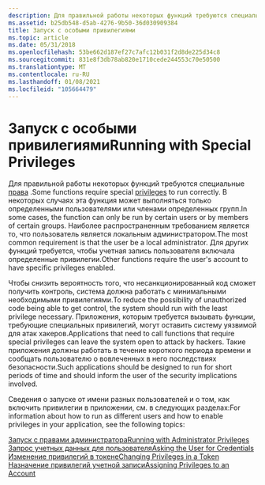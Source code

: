 ```yaml
---
description: Для правильной работы некоторых функций требуются специальные права.
ms.assetid: b25db548-d5ab-4276-9b50-36d030909384
title: Запуск с особыми привилегиями
ms.topic: article
ms.date: 05/31/2018
ms.openlocfilehash: 53be662d187ef27c7afc12b031f2d8de225d34c8
ms.sourcegitcommit: 831e8f3db78ab820e1710cede244553c70e50500
ms.translationtype: MT
ms.contentlocale: ru-RU
ms.lasthandoff: 01/08/2021
ms.locfileid: "105664479"
---
```

# <a name="running-with-special-privileges"></a><span data-ttu-id="a793a-103">Запуск с особыми привилегиями</span><span class="sxs-lookup"><span data-stu-id="a793a-103">Running with Special Privileges</span></span>

<span data-ttu-id="a793a-104">Для правильной работы некоторых функций требуются специальные [права](/windows/desktop/SecAuthZ/privileges) .</span><span class="sxs-lookup"><span data-stu-id="a793a-104">Some functions require special [privileges](/windows/desktop/SecAuthZ/privileges) to run correctly.</span></span> <span data-ttu-id="a793a-105">В некоторых случаях эта функция может выполняться только определенными пользователями или членами определенных групп.</span><span class="sxs-lookup"><span data-stu-id="a793a-105">In some cases, the function can only be run by certain users or by members of certain groups.</span></span> <span data-ttu-id="a793a-106">Наиболее распространенным требованием является то, что пользователь является локальным администратором.</span><span class="sxs-lookup"><span data-stu-id="a793a-106">The most common requirement is that the user be a local administrator.</span></span> <span data-ttu-id="a793a-107">Для других функций требуется, чтобы учетная запись пользователя включала определенные привилегии.</span><span class="sxs-lookup"><span data-stu-id="a793a-107">Other functions require the user's account to have specific privileges enabled.</span></span>

<span data-ttu-id="a793a-108">Чтобы снизить вероятность того, что несанкционированный код сможет получить контроль, система должна работать с минимальными необходимыми привилегиями.</span><span class="sxs-lookup"><span data-stu-id="a793a-108">To reduce the possibility of unauthorized code being able to get control, the system should run with the least privilege necessary.</span></span> <span data-ttu-id="a793a-109">Приложения, которым требуется вызывать функции, требующие специальных привилегий, могут оставить систему уязвимой для атак хакеров.</span><span class="sxs-lookup"><span data-stu-id="a793a-109">Applications that need to call functions that require special privileges can leave the system open to attack by hackers.</span></span> <span data-ttu-id="a793a-110">Такие приложения должны работать в течение короткого периода времени и сообщать пользователю о вовлеченных в него последствиях безопасности.</span><span class="sxs-lookup"><span data-stu-id="a793a-110">Such applications should be designed to run for short periods of time and should inform the user of the security implications involved.</span></span>

<span data-ttu-id="a793a-111">Сведения о запуске от имени разных пользователей и о том, как включить привилегии в приложении, см. в следующих разделах:</span><span class="sxs-lookup"><span data-stu-id="a793a-111">For information about how to run as different users and how to enable privileges in your application, see the following topics:</span></span><dl>

[<span data-ttu-id="a793a-112">Запуск с правами администратора</span><span class="sxs-lookup"><span data-stu-id="a793a-112">Running with Administrator Privileges</span></span>](running-with-administrator-privileges.md)  
[<span data-ttu-id="a793a-113">Запрос учетных данных для пользователя</span><span class="sxs-lookup"><span data-stu-id="a793a-113">Asking the User for Credentials</span></span>](asking-the-user-for-credentials.md)  
[<span data-ttu-id="a793a-114">Изменение привилегий в токене</span><span class="sxs-lookup"><span data-stu-id="a793a-114">Changing Privileges in a Token</span></span>](changing-privileges-in-a-token.md)  
[<span data-ttu-id="a793a-115">Назначение привилегий учетной записи</span><span class="sxs-lookup"><span data-stu-id="a793a-115">Assigning Privileges to an Account</span></span>](assigning-privileges-to-an-account.md)  
</dl>

 

 
